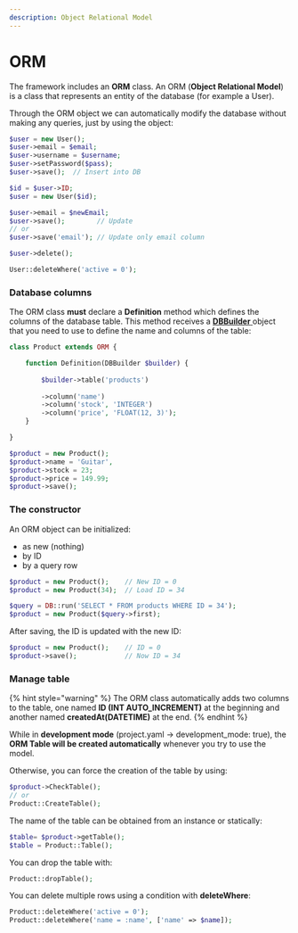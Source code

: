 ```yaml
---
description: Object Relational Model
---
```


# ORM

The framework includes an **ORM** class. An ORM (**Object Relational Model**) is a class that represents an entity of the database (for example a User).

Through the ORM object we can automatically modify the database without making any queries, just by using the object:

```php
$user = new User();
$user->email = $email;
$user->username = $username;
$user->setPassword($pass);
$user->save();  // Insert into DB

$id = $user->ID;
$user = new User($id);

$user->email = $newEmail;
$user->save();        // Update
// or
$user->save('email'); // Update only email column

$user->delete();

User::deleteWhere('active = 0');
```

### Database columns

The ORM class **must** declare a **Definition** method which defines the columns of the database table. This method receives a [**DBBuilder** ](../database/create-tables.md)object that you need to use to define the name and columns of the table:

```php
class Product extends ORM {

    function Definition(DBBuilder $builder) {
        
        $builder->table('products')
        
        ->column('name')
        ->column('stock', 'INTEGER')
        ->column('price', 'FLOAT(12, 3)');
    }

}

$product = new Product();
$product->name = 'Guitar',
$product->stock = 23;
$product->price = 149.99;
$product->save();
```

### The constructor

An ORM object can be initialized:

* as new (nothing)
* by ID
* by a query row

```php
$product = new Product();    // New ID = 0
$product = new Product(34);  // Load ID = 34

$query = DB::run('SELECT * FROM products WHERE ID = 34');
$product = new Product($query->first);
```

After saving, the ID is updated with the new ID:

```php
$product = new Product();    // ID = 0
$product->save();            // Now ID = 34
```

### Manage table

{% hint style="warning" %}
The ORM class automatically adds two columns to the table, one named **ID (INT AUTO\_INCREMENT)** at the beginning and another named **createdAt(DATETIME)** at the end.
{% endhint %}

While in **development mode** (project.yaml -> development\_mode: true), the **ORM Table will be created automatically** whenever you try to use the model.

Otherwise, you can force the creation of the table by using:

```php
$product->CheckTable();
// or
Product::CreateTable();
```

The name of the table can be obtained from an instance or statically:

```php
$table= $product->getTable();
$table = Product::Table();
```

You can drop the table with:

```php
Product::dropTable();
```

You can delete multiple rows using a condition with **deleteWhere**:

```php
Product::deleteWhere('active = 0');
Product::deleteWhere('name = :name', ['name' => $name]);
```
